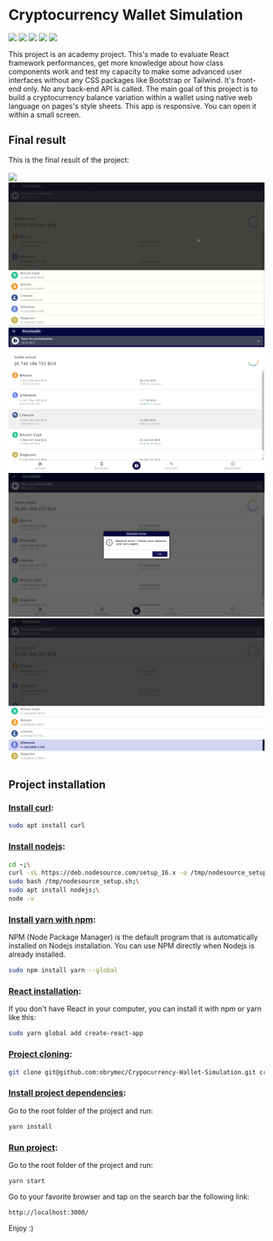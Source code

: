 # Cryptocurrency Wallet Simulation
![](https://img.shields.io/badge/react-%5E10.2.0-yellowgreen)
![](https://img.shields.io/badge/javascript-ES6-orange)
![](https://img.shields.io/badge/css-%203-lightgrey)
![](https://img.shields.io/badge/sass-3.7.4-yellow)
![](https://img.shields.io/badge/html-%205-blue)

This project is an academy project. This's made to evaluate React framework performances, get more knowledge about how class components work and test my capacity to make some advanced user interfaces without any CSS packages like Bootstrap or Tailwind. It's front-end only. No any back-end API is called. The main goal of this project is to build a cryptocurrency balance variation within a wallet using native web language on pages's style sheets. This app is responsive. You can open it within a small screen.

## Final result
This is the final result of the project:<br/><br/>
![](./render/render-1.gif)
![](./render/render-2.gif)
![](./render/render-3.png)
![](./render/render-4.png)
![](./render/render-5.png)

## Project installation
### <u>Install curl</u>:
```sh
sudo apt install curl
```

### <u>Install nodejs</u>:
```sh
cd ~;\
curl -sL https://deb.nodesource.com/setup_16.x -o /tmp/nodesource_setup.sh;\
sudo bash /tmp/nodesource_setup.sh;\
sudo apt install nodejs;\
node -v
```

### <u>Install yarn with npm</u>:
NPM (Node Package Manager) is the default program that is automatically installed on Nodejs installation. You can use NPM directly when Nodejs is already installed.
```sh
sudo npm install yarn --global
```

### <u>React installation</u>:
If you don't have React in your computer, you can install it with npm or yarn like this:
```sh
sudo yarn global add create-react-app
```

### <u>Project cloning</u>:
```sh
git clone git@github.com:obrymec/Crypocurrency-Wallet-Simulation.git cryptocurrency-wallet-simulation/
```

### <u>Install project dependencies</u>:
Go to the root folder of the project and run:
```sh
yarn install
```

### <u>Run project</u>:
Go to the root folder of the project and run:
```sh
yarn start
```

Go to your favorite browser and tap on the search bar the following link:
```sh
http://localhost:3000/
```

Enjoy :)
